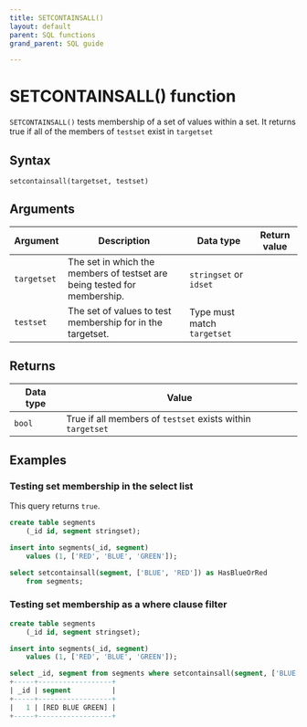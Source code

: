 ```yaml
---
title: SETCONTAINSALL()
layout: default
parent: SQL functions
grand_parent: SQL guide

---
```


# SETCONTAINSALL() function

`SETCONTAINSALL()` tests membership of a set of values within a set. It returns true if all of the members of `testset` exist in `targetset`

## Syntax

```
setcontainsall(targetset, testset)
```

## Arguments

| Argument | Description | Data type | Return value |
|---|---|---|---|
| `targetset` | The set in which the members of testset are being tested for membership. | `stringset` or `idset` |
| `testset` | The set of values to test membership for in the targetset. | Type must match `targetset` |

## Returns

| Data type | Value |
|---|---|
| `bool` | True if all members of `testset` exists within `targetset`

## Examples

### Testing set membership in the select list

This query returns `true`.

```sql
create table segments  
    (_id id, segment stringset);  

insert into segments(_id, segment)  
    values (1, ['RED', 'BLUE', 'GREEN']);  

select setcontainsall(segment, ['BLUE', 'RED']) as HasBlueOrRed  
    from segments;  

```

### Testing set membership as a where clause filter
```sql
create table segments  
    (_id id, segment stringset);  

insert into segments(_id, segment)  
    values (1, ['RED', 'BLUE', 'GREEN']);  

select _id, segment from segments where setcontainsall(segment, ['BLUE', 'RED']);
+-----+------------------+
| _id | segment          |
+-----+------------------+
|   1 | [RED BLUE GREEN] |
+-----+------------------+
```
